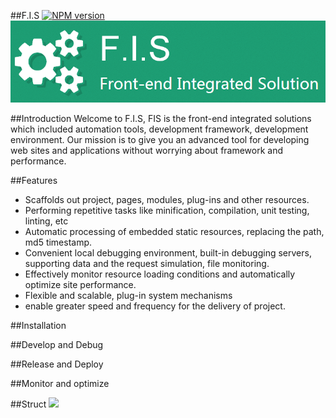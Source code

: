##F.I.S
[![NPM version](https://badge.fury.io/js/fis-plus.png)](http://badge.fury.io/js/fis-plus)
![fis](./doc/images/logo.png)

##Introduction
Welcome to F.I.S, FIS is the front-end integrated solutions which included automation tools, development framework, development environment. Our mission is to give you an advanced tool for developing web sites and applications without worrying about framework and performance.



##Features
* Scaffolds out project, pages, modules, plug-ins and other resources.
* Performing repetitive tasks like minification, compilation, unit testing, linting, etc
* Automatic processing of embedded static resources, replacing the path, md5 timestamp.
* Convenient local debugging environment, built-in debugging servers, supporting data and the request simulation, file monitoring.
* Effectively monitor resource loading conditions and automatically optimize site performance.
* Flexible and scalable, plug-in system mechanisms
* enable greater speed and frequency for the delivery of project.


##Installation

##Develop and Debug

##Release and Deploy

##Monitor and optimize

##Struct
![](https://raw.github.com/fis-dev/fis-plus/gh-pages/images/struct.png)
